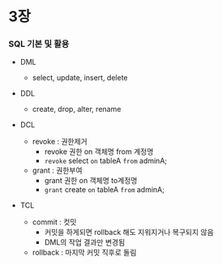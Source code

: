 # 3장

###  SQL 기본 및 활용

- DML
  - select, update, insert, delete
- DDL
  - create, drop, alter, rename
- DCL
  - revoke : 권한제거
    - revoke 권한 on 객체명 from 계정명
    - `revoke` select `on` tableA `from` adminA;
  - grant : 권한부여
    - grant 권한 on 객체명 to계정명
    - `grant` create `on` tableA `from` adminA;

- TCL
  - commit : 컷밋
    - 커밋을 하게되면 rollback 해도 지워지거나 복구되지 않음
    - DML의 작업 결과만 변경됨
  - rollback : 마지막 커밋 직후로 돌림